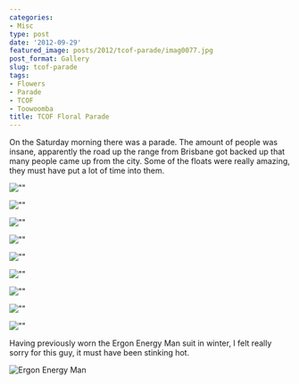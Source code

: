 ```yaml
---
categories:
- Misc
type: post
date: '2012-09-29'
featured_image: posts/2012/tcof-parade/imag0077.jpg
post_format: Gallery
slug: tcof-parade
tags:
- Flowers
- Parade
- TCOF
- Toowoomba
title: TCOF Floral Parade
---
```


On the Saturday morning there was a parade. The amount of people was insane, apparently the road up the range from Brisbane got backed up that many people came up from the city. Some of the floats were really amazing, they must have put a lot of time into them. 

![""](imag0077.jpg)

![""](imag0072.jpg)

![""](imag0064.jpg)

![""](imag0063.jpg)

![""](imag0062.jpg)

![""](2012-09-22-13-13-27.jpg)

![""](2012-09-22-12-54-40.jpg)

![""](2012-09-22-12-33-31.jpg)

![""](2012-09-22-12-33-17.jpg)

Having previously worn the Ergon Energy Man suit in winter, I felt really sorry for this guy, it must have been stinking hot.

![Ergon Energy Man](ergon-energy-man.jpg)